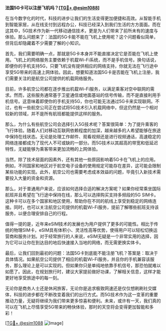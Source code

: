 **法国5G卡可以注册飞机吗？[[TG💪+ @esim1088](https://t.me/s/esim1088)]**

在当今数字化的时代，科技的进步让我们的生活变得更加便捷和高效。从智能手机到智能家居，从在线支付到远程办公，科技已经深入到我们生活的方方面面。而在这其中，5G技术作为新一代移动通信技术，更是为人们带来了前所未有的速度与体验。那么问题来了：法国的5G卡能不能在飞机上使用呢？这个问题看似简单，但背后却隐藏着不少需要了解的小知识。

首先，我们需要明确一点，那就是5G卡本身并不能直接决定它是否能在飞机上使用。飞机上的网络服务主要依赖于机载Wi-Fi系统，而不是手机信号。换句话说，即便你的手机支持5G，只要飞机没有提供相应的网络支持，你就无法在飞行途中享受5G带来的高速上网体验。因此，想要知道法国5G卡是否能在飞机上注册，我们需要关注的是航空公司提供的机载网络服务。

目前，许多航空公司都在逐步推出机载Wi-Fi服务，以满足乘客对空中联网的需求。然而，这些服务通常基于卫星通信或地面基站的信号传输，而不是直接利用手机信号。这意味着即使你的手机支持5G，你也可能无法通过5G卡来实现联网。不过，也有一些航空公司正在尝试将5G技术引入机载网络中，但这仍然是一个相对较新的领域，并不是所有航班都能提供这样的服务。

那么，为什么有些航空公司会选择引入5G技术呢？答案很简单：为了提升乘客的飞行体验。随着人们对移动互联网依赖程度的加深，越来越多的人希望能够在旅途中保持在线状态。无论是处理工作邮件、观看视频还是进行视频通话，高速稳定的网络连接都成为了现代人不可或缺的一部分。而5G技术以其超高的带宽和低延迟特性，无疑能够为乘客带来更加流畅的上网体验。

当然，除了技术层面的因素外，还有其他一些原因影响着5G卡在飞机上的应用。例如，不同国家和地区对于航空电子设备的使用规定可能存在差异，这可能会限制某些功能的实现。此外，航空公司也需要考虑成本效益的问题，毕竟引入新技术需要投入大量的资金和资源。

那么，对于普通用户来说，应该如何选择合适的解决方案呢？如果你经常乘坐国际航班并且希望在飞行途中保持在线，那么可以选择购买支持多频段的5G SIM卡。这种卡可以在多个国家和地区使用，帮助你在不同的航线上享受到稳定的网络连接。同时，也可以关注航空公司提供的机载Wi-Fi服务，提前了解哪些航班支持该服务，以便合理安排自己的行程。

值得一提的是，近年来eSIM技术的发展也为用户提供了更多的可能性。相比于传统的物理SIM卡，eSIM具有体积小、灵活性高等优势，使得用户可以轻松切换运营商和服务计划。对于经常旅行的人来说，eSIM无疑是一个非常实用的选择，因为它可以让你在到达目的地后快速接入当地的网络，而无需更换实体卡。

最后，让我们回到最初的问题：法国5G卡到底能不能注册飞机？答案是：取决于具体情况。如果航空公司提供了相应的机载Wi-Fi服务，并且你的手机兼容该服务，那么理论上是可以实现的。但如果你只是单纯地依靠手机信号，那恐怕就难以如愿了。因此，在规划旅行时，建议大家提前做好功课，了解相关信息，这样才能更好地享受旅途中的每一刻。

无论你是商务人士还是休闲旅客，无论你是追求极致网速还是仅仅想刷刷社交媒体，科技的进步都在不断改变着我们的出行方式。而5G技术作为这一变革的重要推动力量，无疑将继续为我们带来更多惊喜和便利。未来，或许有一天，我们真的可以在飞机上尽情享受5G带来的畅快体验，那时的天空将会变得更加智能和多彩！

[[TG💪+ @esim1088](https://t.me/s/esim1088) ![Image](https://i.postimg.cc/4NQfJmqS/Snipaste-2025-05-13-00-14-12.png)]